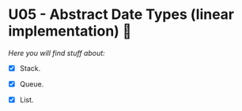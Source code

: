 # U05 - Abstract Date Types (linear implementation) :taco:

*Here you will find stuff about:*
 - [x] Stack.
 - [x] Queue.
 - [x] List.
 
